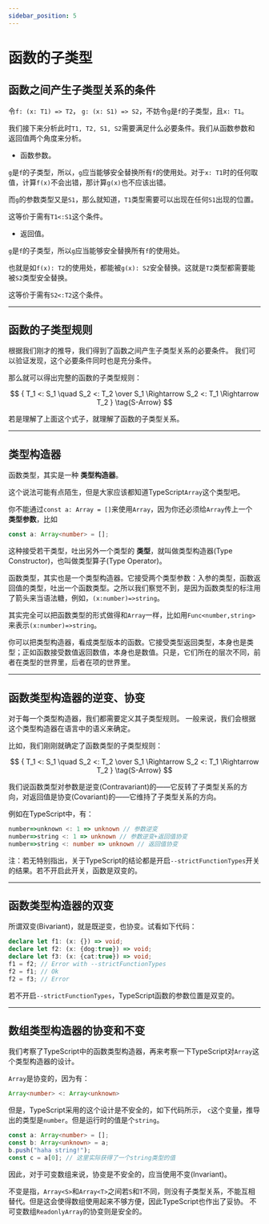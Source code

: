 ```yaml
---
sidebar_position: 5
---
```


# 函数的子类型

## 函数之间产生子类型关系的条件

令`f: (x: T1) => T2`， `g: (x: S1) => S2`，不妨令`g`是`f`的子类型，且`x: T1`。

我们接下来分析此时`T1, T2, S1, S2`需要满足什么必要条件。我们从函数参数和返回值两个角度来分析。

- 函数参数。

`g`是`f`的子类型，所以，`g`应当能够安全替换所有`f`的使用处。对于`x: T1`时的任何取值，计算`f(x)`不会出错，那计算`g(x)`也不应该出错。

而`g`的参数类型又是`S1`，那么就知道，`T1`类型需要可以出现在任何`S1`出现的位置。

这等价于需有`T1<:S1`这个条件。

- 返回值。

`g`是`f`的子类型，所以`g`应当能够安全替换所有`f`的使用处。

也就是如`f(x): T2`的使用处，都能被`g(x): S2`安全替换。这就是`T2`类型都需要能被`S2`类型安全替换。

这等价于需有`S2<:T2`这个条件。

---

## 函数的子类型规则

根据我们刚才的推导，我们得到了函数之间产生子类型关系的必要条件。
我们可以验证发现，这个必要条件同时也是充分条件。

那么就可以得出完整的函数的子类型规则：

$$
{ T_1 <: S_1 \quad S_2 <: T_2
\over
S_1 \Rightarrow S_2 <: T_1 \Rightarrow T_2
} \tag{S-Arrow}
$$

若是理解了上面这个式子，就理解了函数的子类型关系。 

---

## 类型构造器

函数类型，其实是一种 **类型构造器**。

这个说法可能有点陌生，但是大家应该都知道TypeScript`Array`这个类型吧。

你不能通过`const a: Array = []`来使用`Array`，因为你还必须给`Array`传上一个 **类型参数**，比如

```ts
const a: Array<number> = [];
```

这种接受若干类型，吐出另外一个类型的 **类型**，就叫做类型构造器(Type Constructor)，也叫做类型算子(Type Operator)。

函数类型，其实也是一个类型构造器。它接受两个类型参数：入参的类型，函数返回值的类型，吐出一个函数类型。之所以我们察觉不到，是因为函数类型的标注用了箭头来当语法糖，例如，`(x:number)=>string`。

其实完全可以把函数类型的形式做得和`Array`一样，比如用`Func<number,string>`来表示`(x:number)=>string`。

你可以把类型构造器，看成类型版本的函数。它接受类型返回类型，本身也是类型；正如函数接受数值返回数值，本身也是数值。只是，它们所在的层次不同，前者在类型的世界里，后者在项的世界里。

---

## 函数类型构造器的逆变、协变

对于每一个类型构造器，我们都需要定义其子类型规则。 一般来说，我们会根据这个类型构造器在语言中的语义来确定。

比如，我们刚刚就确定了函数类型的子类型规则：

$$
{ T_1 <: S_1 \quad S_2 <: T_2
\over
S_1 \Rightarrow S_2 <: T_1 \Rightarrow T_2
} \tag{S-Arrow}
$$

我们说函数类型对参数是逆变(Contravariant)的——它反转了子类型关系的方向，对返回值是协变(Covariant)的——它维持了子类型关系的方向。

例如在TypeScript中，有：

```ts
number=>unknown <: 1 => unknown // 参数逆变
number=>string <: 1 => unknown // 参数逆变+返回值协变
number=>string <: number => unknown // 返回值协变
```

注：若无特别指出，关于TypeScript的结论都是开启`--strictFunctionTypes`开关的结果。若不开启此开关，函数是双变的。

---

## 函数类型构造器的双变

所谓双变(Bivariant)，就是既逆变，也协变。试看如下代码：

```ts {monaco}
declare let f1: (x: {}) => void;
declare let f2: (x: {dog:true}) => void;
declare let f3: (x: {cat:true}) => void;
f1 = f2; // Error with --strictFunctionTypes
f2 = f1; // Ok
f2 = f3; // Error
```

若不开启`--strictFunctionTypes`，TypeScript函数的参数位置是双变的。

---

## 数组类型构造器的协变和不变

我们考察了TypeScript中的函数类型构造器，再来考察一下TypeScript对`Array`这个类型构造器的设计。

`Array`是协变的，因为有：
```ts
Array<number> <: Array<unknown>
```

但是，TypeScript采用的这个设计是不安全的，如下代码所示， `c`这个变量，推导出的类型是`number`。但是运行时的值是个`string`。

```ts {monaco}
const a: Array<number> = [];
const b: Array<unknown> = a;
b.push("haha string!");
const c = a[0]; // 这里实际获得了一个string类型的值
```

因此，对于可变数组来说，协变是不安全的，应当使用不变(Invariant)。

不变是指，`Array<S>`和`Array<T>`之间若`S`和`T`不同，则没有子类型关系，不能互相替代。但是这会使得数组使用起来不够方便，因此TypeScript也作出了妥协。 不可变数组`ReadonlyArray`的协变则是安全的。